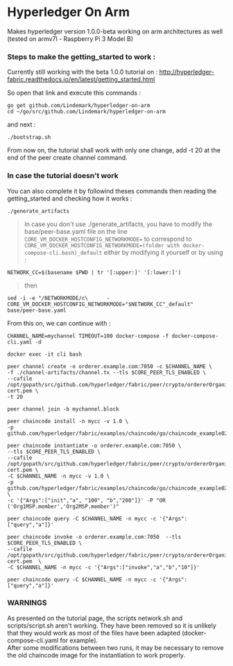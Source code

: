 # Hyperledger On Arm
Makes hyperledger version 1.0.0-beta working on arm architectures as well (tested on armv7l - Raspberry Pi 3 Model B)

### Steps to make the getting_started to work :

Currently still working with the beta 1.0.0 tutorial on : http://hyperledger-fabric.readthedocs.io/en/latest/getting_started.html

So open that link and execute this commands : 

```
go get github.com/Lindemark/hyperledger-on-arm
cd ~/go/src/github.com/Lindemark/hyperledger-on-arm
```
and next :
```
./bootstrap.sh
```
From now on, the tutorial shall work with only one change, add -t 20 at the end of the peer create channel command.

### In case the tutorial doesn't work

You can also complete it by followind theses commands then reading the getting_started and checking how it works :  
```
./generate_artifacts
```
 

> In case you don't use ./generate_artifacts, you have to modify the base/peer-base.yaml file on the line `CORE_VM_DOCKER_HOSTCONFIG_NETWORKMODE=` to correspond to `CORE_VM_DOCKER_HOSTCONFIG_NETWORKMODE=(folder with docker-compose-cli.bash)_default` either by modifying it yourself or by using :
```
NETWORK_CC=$(basename $PWD | tr '[:upper:]' '[:lower:]')
```
  
>then 
 
``` 
sed -i -e "/NETWORKMODE/c\      - CORE_VM_DOCKER_HOSTCONFIG_NETWORKMODE="$NETWORK_CC"_default" base/peer-base.yaml
```  

From this on, we can continue with :  
```
CHANNEL_NAME=mychannel TIMEOUT=100 docker-compose -f docker-compose-cli.yaml -d

docker exec -it cli bash

peer channel create -o orderer.example.com:7050 -c $CHANNEL_NAME \
-f ./channel-artifacts/channel.tx --tls $CORE_PEER_TLS_ENABLED \
--cafile /opt/gopath/src/github.com/hyperledger/fabric/peer/crypto/ordererOrganizations/example.com/orderers/orderer.example.com/msp/cacerts/ca.example.com-cert.pem \
-t 20

peer channel join -b mychannel.block

peer chaincode install -n mycc -v 1.0 \
-p github.com/hyperledger/fabric/examples/chaincode/go/chaincode_example02 

peer chaincode instantiate -o orderer.example.com:7050 \
--tls $CORE_PEER_TLS_ENABLED \
--cafile /opt/gopath/src/github.com/hyperledger/fabric/peer/crypto/ordererOrganizations/example.com/orderers/orderer.example.com/msp/cacerts/ca.example.com-cert.pem \
-C $CHANNEL_NAME -n mycc -v 1.0 \
-p github.com/hyperledger/fabric/examples/chaincode/go/chaincode_example02 \
-c '{"Args":["init","a", "100", "b","200"]}' -P "OR ('Org1MSP.member','Org2MSP.member')"

peer chaincode query -C $CHANNEL_NAME -n mycc -c '{"Args":["query","a"]}'

peer chaincode invoke -o orderer.example.com:7050  --tls $CORE_PEER_TLS_ENABLED \
--cafile /opt/gopath/src/github.com/hyperledger/fabric/peer/crypto/ordererOrganizations/example.com/orderers/orderer.example.com/msp/cacerts/ca.example.com-cert.pem  \
-C $CHANNEL_NAME -n mycc -c '{"Args":["invoke","a","b","10"]}'

peer chaincode query -C $CHANNEL_NAME -n mycc -c '{"Args":["query","a"]}'
```
  
  
 ### WARNINGS
 As presented on the tutorial page, the scripts network.sh and scripts/script.sh aren't working. They have been removed so it is unlikely that they
 would work as most of the files have been adapted (docker-compose-cli.yaml for example).  
After some modifications between two runs, it may be necessary to remove the old chaincode image for the instantiation to work properly.
